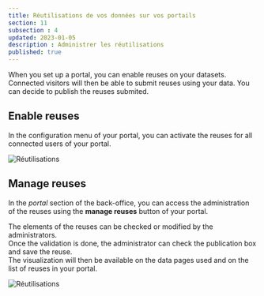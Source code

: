 ```yaml
---
title: Réutilisations de vos données sur vos portails
section: 11
subsection : 4
updated: 2023-01-05
description : Administrer les réutilisations
published: true
---
```


When you set up a portal, you can enable reuses on your datasets.  
Connected visitors will then be able to submit reuses using your data. You can decide to publish the reuses submited.  

## Enable reuses

In the configuration menu of your portal, you can activate the reuses for all connected users of your portal.

![Réutilisations](./images/lessons/admin-05-active.jpg)


## Manage reuses

In the *portal* section of the back-office, you can access the administration of the reuses using the **manage reuses** button of your portal.

The elements of the reuses can be checked or modified by the administrators.  
Once the validation is done, the administrator can check the publication box and save the reuse.  
The visualization will then be available on the data pages used and on the list of reuses in your portal.   


![Réutilisations](./images/lessons/admin-05-validation.jpg)
